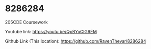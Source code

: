 # 8286284
205CDE Coursework

Youtube link: 
https://youtu.be/QpBYoClG9EM

Github Link (This location):
https://github.com/RavenThevar/8286284
